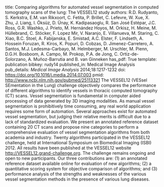 title: Comparing algorithms for automated vessel segmentation in computed tomography scans of the lung: The VESSEL12 study
authors: R.D. Rudyanto, S. Kerkstra, E.M. van Rikxoort, C. Fetita, P. Brillet, C. Lefevre, W. Xue, X. Zhu, J. Liang, I. Öksüz, D. Ünay, K. Kadipasaoglu, R. San José Estépar, J.C. Ross, G.R. Washko, J. Prieto, M. Hernández Hoyos, M. Orkisz, H. Meine, M. Hüllebrand, C. Stöcker, F. Lopez Mir, V. Naranjo, E. Villanueva, M. Staring, C. Xiao, B.C. Stoel, A. Fabijanska, E. Smistad, A.C. Elster, F. Lindseth, A. Hossein Foruzan, R. Kiros, K. Popuri, D. Cobzas, D. Jimenez-Carretero, A. Santos, M.J. Ledesma-Carbayo, M. Helmberger, M. Urschler, M. Pienn, D.G.H. Bosboom, A. Campo, M. Prokop, P.A. de Jong, C. Ortiz-de-Solorzano, A. Muñoz-Barrutia and B. van Ginneken
has_pdf: True
template: publication
bibkey: rudy14
published_in: Medical Image Analysis
pub_details: <i>Medical Image Analysis</i> 2014;18:1217-1232
doi: https://doi.org/10.1016/j.media.2014.07.003
pmid: http://www.ncbi.nlm.nih.gov/pubmed/25113321
The VESSEL12 (VESsel SEmentation in the Lung) challenge objectively compares the performance of different algorithms to identify vessels in thoracic computed tomography (CT) scans. Vessel segmentation is fundamental in computer aided processing of data generated by 3D imaging modalities. As manual vessel segmentation is prohibitively time consuming, any real world application requires some form of automation. Several approaches exist for automated vessel segmentation, but judging their relative merits is difficult due to a lack of standardized evaluation. We present an annotated reference dataset containing 20 CT scans and propose nine categories to perform a comprehensive evaluation of vessel segmentation algorithms from both academia and industry. Twenty algorithms participated in the VESSEL12 challenge, held at International Symposium on Biomedical Imaging (ISBI) 2012. All results have been published at the VESSEL12 website http://VESSEL12.grand-challenge.org. The challenge remains ongoing and open to new participants. Our three contributions are: (1) an annotated reference dataset available online for evaluation of new algorithms; (2) a quantitative scoring system for objective comparison of algorithms; and (3) performance analysis of the strengths and weaknesses of the various vessel segmentation methods in the presence of various lung diseases.

